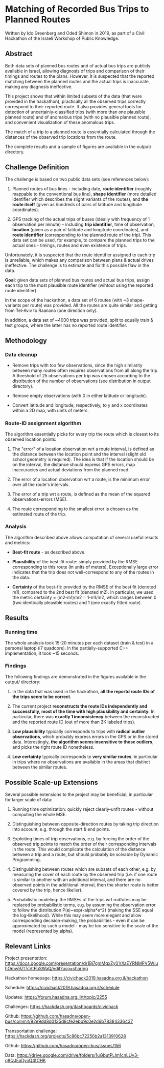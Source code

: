 # Matching of Recorded Bus Trips to Planned Routes

Written by Ido Greenberg and Oded Shimon in 2019, as part of a Civil Hackathon of the Israeli Workshop of Public Knowledge.

## Abstract
Both data sets of planned bus routes and of actual bus trips are publicly available in Israel, allowing diagnosis of trips and comparison of their timings and routes to the plans.
However, it is suspected that the reported matching between the planned routes and the actual trips is inaccurate, making any diagnosis ineffective.

This project shows that within limited subsets of the data (that were provided in the hackathon), practically all the observed trips correctly correspond to their reported route.
It also provides general tools for detection of uncertainly-classified trips (with more than one plausible planned route) and of anomalous trips (with no plausible planned route), and convenient visualization of these anomalous trips.

The match of a trip to a planned route is essentially calculated through the distances of the observed trip locations from the route.

The complete results and a sample of figures are available in the output/ directory.

## Challenge Definition

The challenge is based on two public data sets (see references below):

1. Planned routes of bus lines - including date, **route identifier** (roughly mappable to the conventional bus line), **shape identifier** (more detailed identifier which describes the slight variants of the routes), and **the route itself** (given as hundreds of pairs of latitude and longitude coordinates).

2. GPS tracking of the actual trips of buses (ideally with frequency of 1 observation per minute) - including **trip identifier**, time of observation, **location** (given as a pair of latitude and longitude coordinates), and **route identifier** (corresponding to the planned route of the trip).
This data set can be used, for example, to compare the planned trips to the actual ones - timings, routes and even existence of trips.

Unfortunately, it is suspected that the route identifier assigned to each trip is unreliable, which makes any comparison between plans & actual drives ineffective.
The challenge is to estimate and fix this possible flaw in the data.

**Goal**: given data sets of planned bus routes and actual bus trips, assign each trip to the most plausible route identifier (wihtout using the reported route identifier).

In the scope of the hackathon, a data set of 6 routes (with ~3 shape-variants per route) was provided. All the routes are quite similar and getting from Tel-Aviv to Raanana (one direction only).

In addition, a data set of ~4000 trips was provided, split to equally train & test groups, where the latter has no reported route identifier.

## Methodology
### Data cleanup

- Remove trips with too few observations, since the high similarity between many routes often requires observations from all along the trip. A threshold of 25 observations per trip was chosen according to the distribution of the number of observations (see distribution in output directory).

- Remove empty observations (with 0 in either latitude or longitude).

- Convert latitude and longitude, respectively, to y and x coordinates within a 2D map, with units of meters.

### Route-ID assignment algorithm

The algorithm essentially picks for every trip the route which is closest to its observed location points:

1. The "error" of a location observation wrt a route interval, is defined as the distance between the location point and the interval (slight old school geometry is required).
The idea is that if the location should be on the interval, the distance should express GPS errors, map inaccuracies and actual deviations from the planned road.

2. The error of a location observation wrt a route, is the minimum error over all the route's intervals.

3. The error of a trip wrt a route, is defined as the mean of the squared observations-errors (MSE).

4. The route corresponding to the smallest error is chosen as the estimated route of the trip.

### Analysis
The algorithm described above allows computation of several useful results and metrics:

- **Best-fit route** - as described above.

- **Plausibility** of the best-fit route: simply provided by the RMSE corresponding to this route (in units of meters). Exceptionally large error indicates that the trip does not well-correspond to any of the routes in the data.

- **Certainty** of the best-fit: provided by the RMSE of the best fit (denoted m1), compared to the 2nd best fit (denoted m2). In particular, we used the metric certainty = (m2-m1)/m2 = 1-m1/m2, which ranges between 0 (two identically pleasible routes) and 1 (one exactly fitted route).

## Results
### Running time
The whole analysis took 15-20 minutes per each dataset (train & test) in a personal laptop (i7 quadcore).
In the partially-supported C++ implementation, it took ~15 seconds.

### Findings
The following findings are demonstrated in the figures available in the output/ directory:

1. In the data that was used in the hackathon, **all the reportd route IDs of the trips seem to be correct**.

2. The current project **reconstructs the route IDs independently and successfully, most of the time with high plausibility and certainty**. In particular, there was **exactly 1 inconsistency** between the reconstructed and the reported route ID (out of more than 2K labeled trips).

3. **Low plausibility** typically corresponds to trips with **radical outlier observations**, which probably express errors in the GPS or in the stored data. Interestingly, **the algorithm seems insensitive to these outliers**, and picks the right route ID nonetheless.

4. **Low certainty** typically corresponds to **very similar routes**, in particular in trips where no observations are available in the areas that distinct between the similar routes.

## Possible Scale-up Extensions
Several possible extensions to the project may be beneficial, in particular for larger scale of data:

1. Running time optimization: quickly reject clearly-unfit routes - without computing the whole MSE.

2. Distinguishing between opposite-direction routes by taking trip direction into account, e.g. through the start & end points.

3. Exploiting times of trip observations, e.g. by forcing the order of the observed trip points to match the order of their corresponding intervals in the route. This would complicate the calculation of the distance between a trip and a route, but should probably be solvable by Dynamic Programming.

4. Distinguishing between routes which are subsets of each other, e.g. by measuring the cover of each route by the observed trip (i.e. if one route is similar to another with an additional interval, and there are no observed points in the additional interval, then the shorter route is better covered by the trip, hence likelier).

5. Probabilistic modeling: the RMSEs of the trips wrt rodfutes may be replaced by probabilistic terms, e.g. by assuming the observation error to follow the distribution P(e)~exp(-alpha\*e^2) (making the SSE equal the log-likelihood).
While this may seem more elegant and allow corresponding decision-making, the probabilities - even if can be approximated by such a model - may be too sensitive to the scale of the model (represented by alpha).

## Relevant Links
Project presentation:
https://docs.google.com/presentation/d/1Bj7gmMqxZy01rXaEYRNMPV5WiuhOmw9ZtTcVtFbSWaQ/edit?usp=sharing

Hackathon homepage:
https://civichack2019.hasadna.org.il/hackathon

Schedule:
https://civichack2019.hasadna.org.il/schedule

Updates:
https://forum.hasadna.org.il/t/topic/2255


Challenges:
https://hackdash.org/dashboards/civichack

Github:
https://github.com/hasadna/open-bus/commit/92e9dd8d0135d8cfe2ebb9c0e2d6b78384336437


Transportation challenge:
https://hackdash.org/projects/5c86bc72256b2a1313910628

Github:
https://github.com/hasadna/open-bus/issues/156

Data:
https://drive.google.com/drive/folders/1uGbutPLIm1cnLUy3-q8QJEaDyoQ4tCHK
